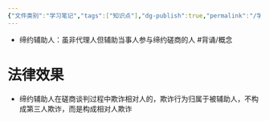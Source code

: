 ```yaml
---
{"文件类别":"学习笔记","tags":["知识点"],"dg-publish":true,"permalink":"/学习笔记/知识点cheese/缔约辅助人/","dgPassFrontmatter":true,"created":"2024-07-30T12:03:14.482+08:00","updated":"2024-09-11T11:54:23.473+08:00"}
---
```


- 缔约辅助人：虽非代理人但辅助当事人参与缔约磋商的人 #背诵/概念 

# 法律效果
- 缔约辅助人在磋商谈判过程中欺诈相对人的，欺诈行为归属于被辅助人，不构成第三人欺诈，而是构成相对人欺诈